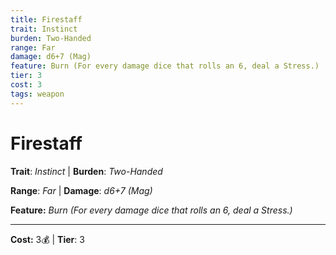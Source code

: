 ```yaml
---
title: Firestaff
trait: Instinct
burden: Two-Handed
range: Far
damage: d6+7 (Mag)
feature: Burn (For every damage dice that rolls an 6, deal a Stress.)
tier: 3
cost: 3
tags: weapon
---
```

# Firestaff

**Trait**: _Instinct_ | **Burden**: _Two-Handed_

**Range**: _Far_ | **Damage**: _d6+7 (Mag)_

**Feature:** _Burn (For every damage dice that rolls an 6, deal a Stress.)_

___
**Cost:** 3💰 | **Tier**: 3
